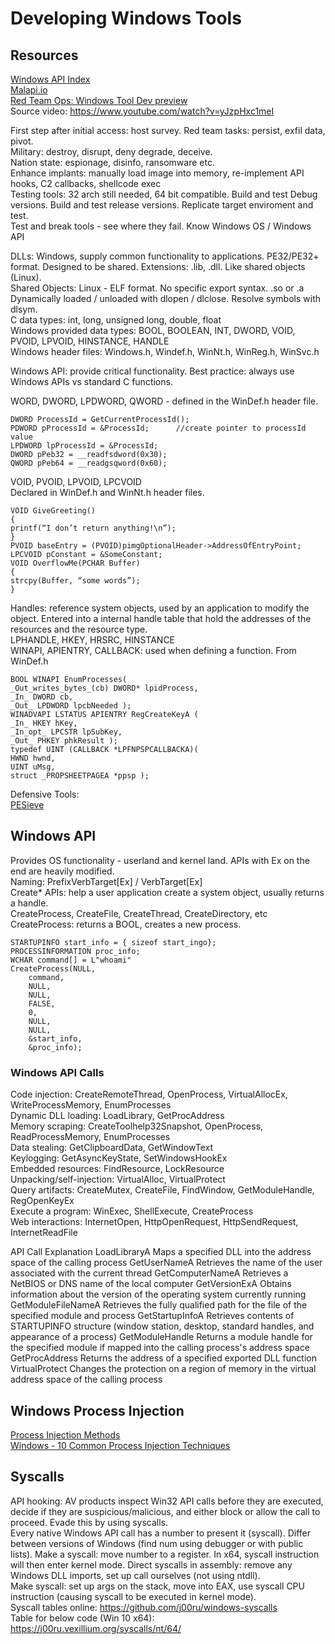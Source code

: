# Developing Windows Tools       
## Resources    
[Windows API Index](https://learn.microsoft.com/en-us/windows/win32/apiindex/windows-api-list)     
[Malapi.io](https://malapi.io/)    
[Red Team Ops: Windows Tool Dev preview](https://www.sans.org/webcasts/sec670-red-team-ops-windows-tool-dev-preview/)    
Source video: https://www.youtube.com/watch?v=yJzpHxc1meI       

First step after initial access: host survey. 
Red team tasks: persist, exfil data, pivot.    
Military: destroy, disrupt, deny degrade, deceive.     
Nation state: espionage, disinfo, ransomware etc.   
Enhance implants: manually load image into memory, re-implement API hooks, C2 callbacks, shellcode exec   
Testing tools: 32 arch still needed, 64 bit compatible. Build and test Debug versions. Build and test release versions. Replicate target enviroment and test.     
Test and break tools - see where they fail. Know Windows OS / Windows API      

DLLs: Windows, supply common functionality to applications. PE32/PE32+ format. Designed to be shared. Extensions: .lib, .dll. Like shared objects (Linux).        
Shared Objects: Linux - ELF format. No specific export syntax. .so or .a Dynamically loaded / unloaded with dlopen / dlclose. Resolve symbols with dlsym.             
C data types: int, long, unsigned long, double, float     
Windows provided data types: BOOL, BOOLEAN, INT, DWORD, VOID, PVOID, LPVOID, HINSTANCE, HANDLE       
Windows header files: Windows.h, Windef.h, WinNt.h, WinReg.h, WinSvc.h    

Windows API: provide critical functionality. Best practice: always use Windows APIs vs standard C functions.          

WORD, DWORD, LPDWORD, QWORD - defined in the WinDef.h header file.    

    DWORD ProcessId = GetCurrentProcessId();
    PDWORD pProcessId = &ProcessId;      //create pointer to processId value   
    LPDWORD lpProcessId = &ProcessId;
    DWORD pPeb32 = __readfsdword(0x30);
    QWORD pPeb64 = __readgsqword(0x60);    

VOID, PVOID, LPVOID, LPCVOID     
Declared in WinDef.h and WinNt.h header files.    

    VOID GiveGreeting()
    {
    printf(“I don’t return anything!\n”);
    }
    PVOID baseEntry = (PVOID)pimgOptionalHeader->AddressOfEntryPoint;
    LPCVOID pConstant = &SomeConstant;
    VOID OverflowMe(PCHAR Buffer)
    {
    strcpy(Buffer, “some words”);
    }   

Handles: reference system objects, used by an application to modify the object. Entered into a internal handle table that hold the addresses of the resources and the resource type.     
LPHANDLE, HKEY, HRSRC, HINSTANCE     
WINAPI, APIENTRY, CALLBACK: used when defining a function. From WinDef.h    

    BOOL WINAPI EnumProcesses( 
    _Out_writes_bytes_(cb) DWORD* lpidProcess,
    _In_ DWORD cb,
    _Out_ LPDWORD lpcbNeeded );
    WINADVAPI LSTATUS APIENTRY RegCreateKeyA ( 
    _In_ HKEY hKey,
    _In_opt_ LPCSTR lpSubKey,
    _Out_ PHKEY phkResult );
    typedef UINT (CALLBACK *LPFNPSPCALLBACKA)( 
    HWND hwnd, 
    UINT uMsg, 
    struct _PROPSHEETPAGEA *ppsp );

Defensive Tools:   
[PESieve](https://github.com/hasherezade/pe-sieve)   
   
## Windows API    
Provides OS functionality - userland and kernel land. APIs with Ex on the end are heavily modified.        
Naming: PrefixVerbTarget[Ex] / VerbTarget[Ex]     
Create* APIs: help a user application create a system object, usually returns a handle.      
CreateProcess, CreateFile, CreateThread, CreateDirectory, etc          
CreateProcess: returns a BOOL, creates a new process.   

    STARTUPINFO start_info = { sizeof start_ingo};
    PROCESSINFORMATION proc_info; 
    WCHAR command[] = L"whoami"
    CreateProcess(NULL,
        command, 
        NULL,
        NULL,
        FALSE,
        0, 
        NULL,
        NULL, 
        &start_info,
        &proc_info); 

### Windows API Calls    
Code injection: CreateRemoteThread, OpenProcess, VirtualAllocEx, WriteProcessMemory, EnumProcesses   
Dynamic DLL loading: LoadLibrary, GetProcAddress   
Memory scraping: CreateToolhelp32Snapshot, OpenProcess, ReadProcessMemory, EnumProcesses   
Data stealing: GetClipboardData, GetWindowText     
Keylogging: GetAsyncKeyState, SetWindowsHookEx   
Embedded resources: FindResource, LockResource   
Unpacking/self-injection: VirtualAlloc, VirtualProtect   
Query artifacts: CreateMutex, CreateFile, FindWindow, GetModuleHandle, RegOpenKeyEx   
Execute a program: WinExec, ShellExecute, CreateProcess   
Web interactions: InternetOpen, HttpOpenRequest, HttpSendRequest, InternetReadFile  

API Call	Explanation
LoadLibraryA
	Maps a specified DLL  into the address space of the calling process
GetUserNameA
	Retrieves the name of the user associated with the current thread
GetComputerNameA
	Retrieves a NetBIOS or DNS  name of the local computer
GetVersionExA
	Obtains information about the version of the operating system currently running
GetModuleFileNameA
	Retrieves the fully qualified path for the file of the specified module and process
GetStartupInfoA
	Retrieves contents of STARTUPINFO structure (window station, desktop, standard handles, and appearance of a process)
GetModuleHandle
	Returns a module handle for the specified module if mapped into the calling process's address space
GetProcAddress
	Returns the address of a specified exported DLL  function
VirtualProtect
	Changes the protection on a region of memory in the virtual address space of the calling process   

## Windows Process Injection    
[Process Injection Methods](https://github.com/odzhan/injection)    
[Windows - 10 Common Process Injection Techniques](https://www.elastic.co/blog/ten-process-injection-techniques-technical-survey-common-and-trending-process)    

## Syscalls   
API hooking: AV products inspect Win32 API calls before they are executed, decide if they are suspicious/malicious, and either block or allow the call to proceed. Evade this by using syscalls.   
Every native Windows API call has a number to present it (syscall). Differ between versions of Windows (find num using debugger or with public lists). Make a syscall: move number to a register. In x64, syscall instruction will then enter kernel mode. Direct syscalls in assembly: remove any Windows DLL imports, set up call ourselves (not using ntdll).      
Make syscall: set up args on the stack, move into EAX, use syscall CPU instruction (causing syscall to be executed in kernel mode).     
Syscall tables online: https://github.com/j00ru/windows-syscalls   
Table for below code (Win 10 x64): https://j00ru.vexillium.org/syscalls/nt/64/       
